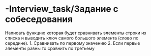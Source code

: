 # -Interview_task/Задание с собеседования
Написать функцию которая будет сравнивать элементы строки из списка и выводить ключ самого большого элемента (слово по середине).
    1. Сравнивать по первому значению
    2. Если первые элементы равны то сравнить по третьему
